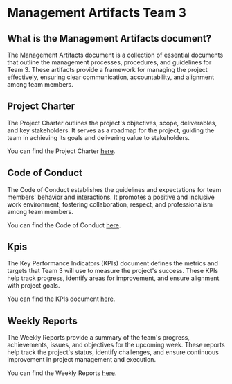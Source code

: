 # Management Artifacts Team 3

## What is the Management Artifacts document?

The Management Artifacts document is a collection of essential documents that outline the management processes, procedures, and guidelines for Team 3. These artifacts provide a framework for managing the project effectively, ensuring clear communication, accountability, and alignment among team members.

## Project Charter

The Project Charter outlines the project's objectives, scope, deliverables, and key stakeholders. It serves as a roadmap for the project, guiding the team in achieving its goals and delivering value to stakeholders.

You can find the Project Charter [here](ManagementArtifacts/ProjectCharter.md).

## Code of Conduct

The Code of Conduct establishes the guidelines and expectations for team members' behavior and interactions. It promotes a positive and inclusive work environment, fostering collaboration, respect, and professionalism among team members.

You can find the Code of Conduct [here](ManagementArtifacts/CodeOfConduct.md).

## Kpis

The Key Performance Indicators (KPIs) document defines the metrics and targets that Team 3 will use to measure the project's success. These KPIs help track progress, identify areas for improvement, and ensure alignment with project goals.

You can find the KPIs document [here](https://docs.google.com/spreadsheets/d/1XNFiCwtERIchsNE6PEbzN7p_-TYiSK5_ojdpHzJWYn4/edit?usp=sharing).


## Weekly Reports

The Weekly Reports provide a summary of the team's progress, achievements, issues, and objectives for the upcoming week. These reports help track the project's status, identify challenges, and ensure continuous improvement in project management and execution.

You can find the Weekly Reports [here](/WeeklyReports/).
